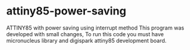 # attiny85-power-saving
ATTINY85 with power saving using interrupt method
This program was developed with small changes,
To run this code you must have micronucleus library and digispark attiny85 development board.
